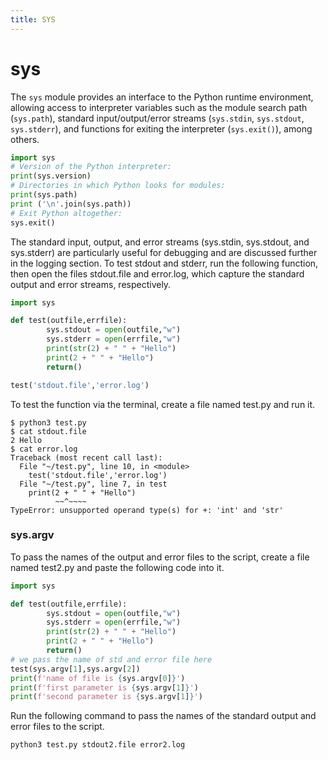 ```yaml
---
title: SYS
---
```


# sys

The `sys` module provides an interface to the Python runtime environment, allowing access to interpreter variables such as the module search path (`sys.path`), standard input/output/error streams (`sys.stdin`, `sys.stdout`, `sys.stderr`), and functions for exiting the interpreter (`sys.exit()`), among others.
``` python
import sys
# Version of the Python interpreter:
print(sys.version)
# Directories in which Python looks for modules:
print(sys.path)
print ('\n'.join(sys.path))
# Exit Python altogether:
sys.exit()
```

The standard input, output, and error streams (sys.stdin, sys.stdout, and sys.stderr) are particularly useful for debugging and are discussed further in the logging section.
To test stdout and stderr, run the following function, then open the files stdout.file and error.log, which capture the standard output and error streams, respectively.
``` python
import sys

def test(outfile,errfile):
        sys.stdout = open(outfile,"w")
        sys.stderr = open(errfile,"w")
        print(str(2) + " " + "Hello")
        print(2 + " " + "Hello")
        return()

test('stdout.file','error.log')
```

To test the function via the terminal, create a file named test.py and run it.
```
$ python3 test.py
$ cat stdout.file
2 Hello
$ cat error.log  
Traceback (most recent call last):
  File "~/test.py", line 10, in <module>
    test('stdout.file','error.log')
  File "~/test.py", line 7, in test
    print(2 + " " + "Hello")
          ~~^~~~~
TypeError: unsupported operand type(s) for +: 'int' and 'str'
```

### sys.argv
To pass the names of the output and error files to the script, create a file named test2.py and paste the following code into it.

``` python
import sys

def test(outfile,errfile):
        sys.stdout = open(outfile,"w")
        sys.stderr = open(errfile,"w")
        print(str(2) + " " + "Hello")
        print(2 + " " + "Hello")
        return()
# we pass the name of std and error file here
test(sys.argv[1],sys.argv[2])
print(f'name of file is {sys.argv[0]}')
print(f'first parameter is {sys.argv[1]}')
print(f'second parameter is {sys.argv[1]}')
```


Run the following command to pass the names of the standard output and error files to the script.

```
python3 test.py stdout2.file error2.log
```
